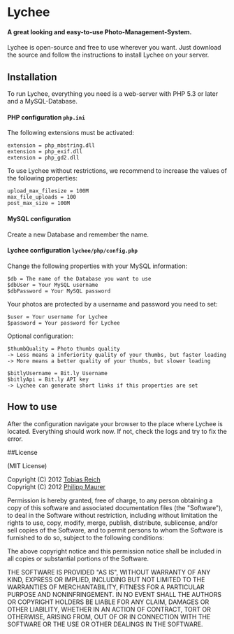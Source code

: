 # Lychee

#### A great looking and easy-to-use Photo-Management-System.

Lychee is open-source and free to use wherever you want. Just download the source and follow the instructions to install Lychee on your server.

## Installation

To run Lychee, everything you need is a web-server with PHP 5.3 or later and a MySQL-Database.

#### PHP configuration `php.ini`

The following extensions must be activated:

	extension = php_mbstring.dll	extension = php_exif.dll
	extension = php_gd2.dll
	
To use Lychee without restrictions, we recommend to increase the values of the following properties:

	upload_max_filesize = 100M
	max_file_uploads = 100	post_max_size = 100M

#### MySQL configuration

Create a new Database and remember the name.
	
#### Lychee configuration `lychee/php/config.php`

Change the following properties with your MySQL information:

	$db = The name of the Database you want to use  	$dbUser = Your MySQL username  	$dbPassword = Your MySQL password

Your photos are protected by a username and password you need to set:

	$user = Your username for Lychee  
	$password = Your password for Lychee
	
Optional configuration:

	$thumbQuality = Photo thumbs quality
	-> Less means a inferiority quality of your thumbs, but faster loading
	-> More means a better quality of your thumbs, but slower loading
	
	$bitlyUsername = Bit.ly Username	$bitlyApi = Bit.ly API key
	-> Lychee can generate short links if this properties are set

## How to use

After the configuration navigate your browser to the place where Lychee is located. Everything should work now. If not, check the logs and try to fix the error.

##License

(MIT License)

Copyright (C) 2012 [Tobias Reich](http://electerious.com)  
Copyright (C) 2012 [Philipp Maurer](http://phinal.net)  

Permission is hereby granted, free of charge, to any person obtaining a copy of this software and associated documentation files (the "Software"), to deal in the Software without restriction, including without limitation the rights to use, copy, modify, merge, publish, distribute, sublicense, and/or sell copies of the Software, and to permit persons to whom the Software is furnished to do so, subject to the following conditions:

The above copyright notice and this permission notice shall be included in all copies or substantial portions of the Software.

THE SOFTWARE IS PROVIDED "AS IS", WITHOUT WARRANTY OF ANY KIND, EXPRESS OR IMPLIED, INCLUDING BUT NOT LIMITED TO THE WARRANTIES OF MERCHANTABILITY, FITNESS FOR A PARTICULAR PURPOSE AND NONINFRINGEMENT. IN NO EVENT SHALL THE AUTHORS OR COPYRIGHT HOLDERS BE LIABLE FOR ANY CLAIM, DAMAGES OR OTHER LIABILITY, WHETHER IN AN ACTION OF CONTRACT, TORT OR OTHERWISE, ARISING FROM, OUT OF OR IN CONNECTION WITH THE SOFTWARE OR THE USE OR OTHER DEALINGS IN THE SOFTWARE.
